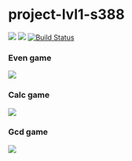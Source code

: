 # project-lvl1-s388
<a href="https://codeclimate.com/github/BrightColour/project-lvl1-s388/maintainability"><img src="https://api.codeclimate.com/v1/badges/80d24d8dd805d86753dc/maintainability" /></a>
<a href="https://codeclimate.com/github/BrightColour/project-lvl1-s388/test_coverage"><img src="https://api.codeclimate.com/v1/badges/80d24d8dd805d86753dc/test_coverage" /></a>
[![Build Status](https://travis-ci.org/BrightColour/project-lvl1-s388.svg?branch=master)](https://travis-ci.org/BrightColour/project-lvl1-s388)
<br>
<h3>Even game</h3>
<a href="https://asciinema.org/a/8K48tGkRJT9aXI0DJrs9tCcx4" target="_blank"><img src="https://asciinema.org/a/8K48tGkRJT9aXI0DJrs9tCcx4.svg" /></a>
<br>
<h3>Calc game</h3>
<a href="https://asciinema.org/a/cKF9ogB64RUsBfuxxDsegTbya" target="_blank"><img src="https://asciinema.org/a/cKF9ogB64RUsBfuxxDsegTbya.svg" /></a>
<br>
<h3>Gcd game</h3>
<a href="https://asciinema.org/a/0pUlSgWaqAyKeGD9yq47ShAxc" target="_blank"><img src="https://asciinema.org/a/0pUlSgWaqAyKeGD9yq47ShAxc.svg" /></a>